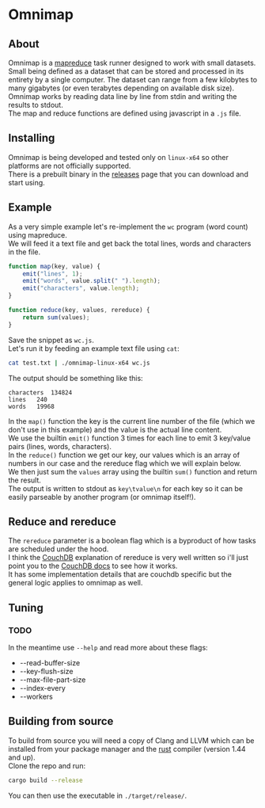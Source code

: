 # Omnimap

## About

Omnimap is a [mapreduce](https://static.googleusercontent.com/media/research.google.com/en//archive/mapreduce-osdi04.pdf) task runner designed to work with small datasets. Small being defined as a dataset that can be stored and processed in its entirety by a single computer. The dataset can range from a few kilobytes to many gigabytes (or even terabytes depending on available disk size).  
Omnimap works by reading data line by line from stdin and writing the results to stdout.  
The map and reduce functions are defined using javascript in a `.js` file.

## Installing

Omnimap is being developed and tested only on `linux-x64` so other platforms are not officially supported.  
There is a prebuilt binary in the [releases](https://github.com/zisismaras/omnimap/releases) page that you can download and start using.

## Example

As a very simple example let's re-implement the `wc` program (word count) using mapreduce.  
We will feed it a text file and get back the total lines, words and characters in the file.  

```js
function map(key, value) {
    emit("lines", 1);
    emit("words", value.split(" ").length);
    emit("characters", value.length);
}

function reduce(key, values, rereduce) {
    return sum(values);
}
```

Save the snippet as `wc.js`.  
Let's run it by feeding an example text file using `cat`:

```bash
cat test.txt | ./omnimap-linux-x64 wc.js
```

The output should be something like this:

```text
characters  134824
lines   240
words   19968
```

In the `map()` function the key is the current line number of the file (which we don't use in this example) and the value is the actual line content.  
We use the builtin `emit()` function 3 times for each line to emit 3 key/value pairs (lines, words, characters).  
In the `reduce()` function we get our key, our values which is an array of numbers in our case and the rereduce flag which we will explain below.  
We then just sum the `values` array using the builtin `sum()` function and return the result.  
The output is written to stdout as `key\tvalue\n` for each key so it can be easily parseable by another program (or omnimap itself!).

## Reduce and rereduce

The `rereduce` parameter is a boolean flag which is a byproduct of how tasks are scheduled under the hood.  
I think the [CouchDB](https://couchdb.apache.org/) explanation of rereduce is very well written so i'll just point you to the [CouchDB docs](https://docs.couchdb.org/en/stable/ddocs/views/intro.html#reduce-rereduce) to see how it works.  
It has some implementation details that are couchdb specific but the general logic applies to omnimap as well.

## Tuning

### TODO

In the meantime use `--help` and read more about these flags:

* --read-buffer-size
* --key-flush-size
* --max-file-part-size
* --index-every
* --workers

## Building from source

To build from source you will need a copy of Clang and LLVM which can be installed from your package manager
and the [rust](https://www.rust-lang.org/) compiler (version 1.44 and up).  
Clone the repo and run:

```bash
cargo build --release
```

You can then use the executable in `./target/release/`.
